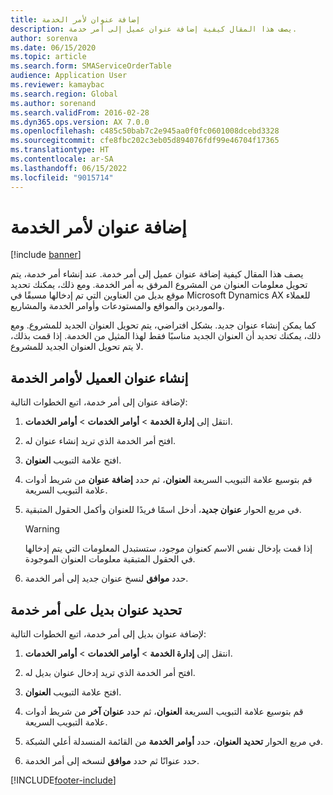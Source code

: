 ```yaml
---
title: إضافة عنوان لأمر الخدمة
description: يصف هذا المقال كيفية إضافة عنوان عميل إلى أمر خدمة.
author: sorenva
ms.date: 06/15/2020
ms.topic: article
ms.search.form: SMAServiceOrderTable
audience: Application User
ms.reviewer: kamaybac
ms.search.region: Global
ms.author: sorenand
ms.search.validFrom: 2016-02-28
ms.dyn365.ops.version: AX 7.0.0
ms.openlocfilehash: c485c50bab7c2e945aa0f0fc0601008dcebd3328
ms.sourcegitcommit: cfe8fbc202c3eb05d894076fdf99e46704f17365
ms.translationtype: HT
ms.contentlocale: ar-SA
ms.lasthandoff: 06/15/2022
ms.locfileid: "9015714"
---
```

# <a name="add-an-address-to-a-service-order"></a>إضافة عنوان لأمر الخدمة

[!include [banner](../includes/banner.md)]

يصف هذا المقال كيفية إضافة عنوان عميل إلى أمر خدمة. عند إنشاء أمر خدمة، يتم تحويل معلومات العنوان من المشروع المرفق به أمر الخدمة. ومع ذلك، يمكنك تحديد موقع بديل من العناوين التي تم إدخالها مسبقًا في Microsoft Dynamics AX للعملاء والموردين والمواقع والمستودعات وأوامر الخدمة والمشاريع.

كما يمكن إنشاء عنوان جديد. بشكل افتراضي، يتم تحويل العنوان الجديد للمشروع. ومع ذلك، يمكنك تحديد أن العنوان الجديد مناسبًا فقط لهذا المثيل من الخدمة. إذا قمت بذلك، لا يتم تحويل العنوان الجديد للمشروع.

## <a name="create-a-customer-address-for-a-service-order"></a>إنشاء عنوان العميل لأوامر الخدمة

لإضافة عنوان إلى أمر خدمة، اتبع الخطوات التالية:

1. انتقل إلى **إدارة الخدمة** \> **أوامر الخدمات** \> **أوامر الخدمات**.

1. افتح أمر الخدمة الذي تريد إنشاء عنوان له.

1. افتح علامة التبويب **العنوان**.

1. قم بتوسيع علامة التبويب السريعة‬ **العنوان**، ثم حدد **إضافة عنوان** من شريط أدوات علامة التبويب السريعة.

1. في مربع الحوار **عنوان جديد**، أدخل اسمًا فريدًا للعنوان وأكمل الحقول المتبقية. 

    > [!WARNING]
    > إذا قمت بإدخال نفس الاسم كعنوان موجود، ستستبدل المعلومات التي يتم إدخالها في الحقول المتبقية معلومات العنوان الموجودة.

1. حدد **موافق** لنسخ عنوان جديد إلى أمر الخدمة.

## <a name="specify-an-alternative-address-on-a-service-order"></a>تحديد عنوان بديل على أمر خدمة

لإضافة عنوان بديل إلى أمر خدمة، اتبع الخطوات التالية:

1. انتقل إلى **إدارة الخدمة** \> **أوامر الخدمات** \> **أوامر الخدمات**.

1. افتح أمر الخدمة الذي تريد إدخال عنوان بديل له.

1. افتح علامة التبويب **العنوان**.

1. قم بتوسيع علامة التبويب السريعة‬ **العنوان**، ثم حدد **عنوان آخر** من شريط أدوات علامة التبويب السريعة.

1. في مربع الحوار **تحديد العنوان**، حدد **أوامر الخدمة** من القائمة المنسدلة أعلي الشبكة.

1. حدد عنوانًا ثم حدد **موافق** لنسخه إلى أمر الخدمة.


[!INCLUDE[footer-include](../../includes/footer-banner.md)]